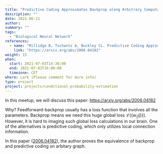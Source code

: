 ```yaml
---
title: "Predictive Coding Approximates Backprop along Arbitrary Computation Graphs"
description: ""
date: 2021-06-21
author:
summary: ""
tags:
  - "Biological Neural Network"
references:
  - name: "Millidge B, Tschantz A, Buckley CL. Predictive Coding Approximates Backprop along Arbitrary Computation Graphs. arXiv [cs.LG]. 2020. Available: http://arxiv.org/abs/2006.04182"
    link: "https://arxiv.org/abs/2006.04182"
weight: 15
when:
  start: 2021-07-03T14:30:00
  end: 2021-07-03T16:00:00
  timezone: CET
where: Lark (Please comment for more info)
type: project
project: projects/conditional-probability-estimation
---
```


In this meetup, we will discuss this paper: https://arxiv.org/abs/2006.04182

Why? Feedforward-backprop usually has a loss function that involves all the parameters. Backprop means we need this huge global loss $\mathcal L(\{w_\{ij\}\})$. However, it is hard to imaging such global loss calculations in our brain. One of the alternatives is predictive coding, which only utilizes local connection information.

In this paper ([2006.04182](https://arxiv.org/abs/2006.04182)), the author proves the equivalence of backprop and predictive coding on arbitary graph.

